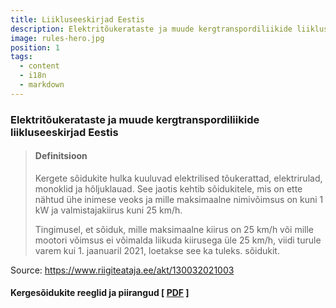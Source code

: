 ```yaml
---
title: Liikluseeskirjad Eestis
description: Elektritõukerataste ja muude kergtranspordiliikide liikluseeskirjad Eestis
image: rules-hero.jpg
position: 1
tags:
  - content
  - i18n
  - markdown
---
```

### Elektritõukerataste ja muude kergtranspordiliikide liikluseeskirjad Eestis

<markdown-image class="hero-image my-5" src="rules-hero.jpg" alt="Liikluseeskirjad Eestis"></markdown-image>

>#### Definitsioon
>
> Kergete sõidukite hulka kuuluvad elektrilised tõukerattad, elektrirulad, monoklid ja hõljuklauad. See jaotis kehtib sõidukitele, mis on ette nähtud ühe inimese veoks ja mille maksimaalne nimivõimsus on kuni 1 kW ja valmistajakiirus kuni 25 km/h.
> 
> Tingimusel, et sõiduk, mille maksimaalne kiirus on 25 km/h või mille mootori võimsus ei võimalda liikuda kiirusega üle 25 km/h, viidi turule varem kui 1. jaanuaril 2021, loetakse see ka tuleks. sõidukit.

Source: https://www.riigiteataja.ee/akt/130032021003
#### Kergesõidukite reeglid ja piirangud [ [**PDF**](https://store.electrotallinn.ee/docs/rules.pdf) ]

<markdown-image class="w-150 mt-3" src="rules-et.png" alt="Liikluseeskirjad Eestis"></markdown-image>